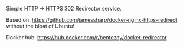 Simple HTTP -> HTTPS 302 Redirector service. 

Based on: https://github.com/jamessharp/docker-nginx-https-redirect without the bloat of Ubuntu!

Docker hub: https://hub.docker.com/r/bentozny/docker-redirector
